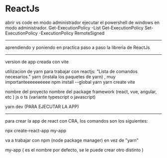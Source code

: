 # ReactJs
abrir vs code en modo administrador
ejecutar el powershell de windows en  modo administrador.
Get-ExecutionPolicy -List
Get-ExecutionPolicy
Set-ExecutionPolicy -ExecutionPolicy RemoteSigned

---

aprendiendo y poniendo en practica paso a paso la libreria de ReactJs

---

version de app creada con vite

utilizacion de yarn para trabajar con reactjs: "Lista de comandos necesarios."
yarn  (instala los paquetes de yarn) , muy importanteeeeeeeeee
npm install --global yarn
yarn create vite

nombre del proyecto
nombre del package
framework (react, vue, angular, etc )
js o ts (variante typescript o javascript)

yarn dev   (PARA EJECUTAR LA APP)

---

para crear la app de react con CRA, los comandos son los siguientes:

npx create-react-app my-app

va a trabajar con npm (node package manager) en vez de "yarn"

my-app ( es el nombre por defecto, se le puede crear otro distinto )
